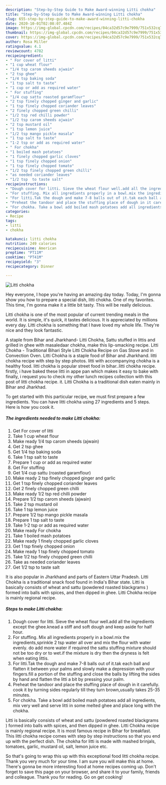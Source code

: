 ```yaml
---
description: "Step-by-Step Guide to Make Award-winning Litti chokha"
title: "Step-by-Step Guide to Make Award-winning Litti chokha"
slug: 655-step-by-step-guide-to-make-award-winning-litti-chokha
date: 2020-10-01T02:08:07.484Z
image: https://img-global.cpcdn.com/recipes/04ca32d57c9e7999/751x532cq70/litti-chokha-recipe-main-photo.jpg
thumbnail: https://img-global.cpcdn.com/recipes/04ca32d57c9e7999/751x532cq70/litti-chokha-recipe-main-photo.jpg
cover: https://img-global.cpcdn.com/recipes/04ca32d57c9e7999/751x532cq70/litti-chokha-recipe-main-photo.jpg
author: Rosa Miller
ratingvalue: 4.1
reviewcount: 4782
recipeingredient:
- " For cover of litti"
- "1 cup wheat flour"
- "1/4 tsp carom sheeds ajwain"
- "2 tsp ghee"
- "1/4 tsp baking soda"
- "1 tsp salt to taste"
- "1 cup or add as required water"
- " For stuffing"
- "1/4 cup sattu roasted garamflour"
- "2 tsp finely chopped ginger and garlic"
- "1 tsp finely chopped coriander leaves"
- "2 finely chopped green chilli"
- "1/2 tsp red chilli powder"
- "1/2 tsp carom sheeds ajwain"
- "2 tsp mustard oil"
- "1 tsp lemon juice"
- "1/2 tsp mango pickle masala"
- "1 tsp salt to taste"
- "1-2 tsp or add as required water"
- " For chokha"
- "1 boiled mash potatoes"
- "1 finely chopped garlic cloves"
- "1 tsp finely chopped onion"
- "1 tsp finely chopped tomato"
- "1/2 tsp finely chopped green chilli"
- "as needed coriander leaves"
- "1/2 tsp  to taste salt"
recipeinstructions:
- "Dough cover for litti. Sieve the wheat flour well.add all the ingredients except the ghee.knead a stiff and soft dough and keep aside for half hour."
- "For stuffing. Mix all ingredients properly in a bowl.mix the ingredients,sprinkle 2 tsp water all over and mix the flour with water evenly. do add more water if required the sattu stuffing mixture should not be too dry or to wet.if the mixture is dry then the dryness is felt when eating littis."
- "For litti.Tak the dough and make 7-8 balls out of it.tak each ball and flatten it between your palms and slowly make a depression with your fingers.fill a portion of the stuffing and close the balls by lifting the sides by hand and flatten the litti a bit by pressing your palm."
- "Preheat the tandoor and place the stuffing place of dough in it carefully. cook it by turning sides regularly till they turn brown,usually takes 25-35 minutes."
- "For chokha. Take a bowl add boiled mash potatoes add all ingredients, mix very well and serve litti in some melted ghee and place long with the chokha."
categories:
- Recipe
tags:
- litti
- chokha

katakunci: litti chokha 
nutrition: 249 calories
recipecuisine: American
preptime: "PT11M"
cooktime: "PT41M"
recipeyield: "3"
recipecategory: Dinner

---
```



![Litti chokha](https://img-global.cpcdn.com/recipes/04ca32d57c9e7999/751x532cq70/litti-chokha-recipe-main-photo.jpg)

Hey everyone, I hope you're having an amazing day today. Today, I'm gonna show you how to prepare a special dish, litti chokha. One of my favorites. This time, I'm gonna make it a little bit tasty. This will be really delicious.

Litti chokha is one of the most popular of current trending meals in the world. It is simple, it's quick, it tastes delicious. It is appreciated by millions every day. Litti chokha is something that I have loved my whole life. They're nice and they look fantastic.

A staple from Bihar and Jharkhand- Litti Chokha, Sattu stuffed in littis and grilled in ghee with masaledaar chokha, make this lip-smacking recipe. Litti Chokha - Traditional Bihari Style Litti Chokha Recipe on Gas Stove and in Convection Oven. Litti Chokha is a staple food of Bihar and Jharkhand. litti chokha recipe with step by step photos. litti with accompanying chokha is a healthy food. litti chokha is popular street food in bihar..litti chokha recipe. firstly, i have baked these litti in appe pan which makes it easy to bake with finally, i request you to check my other lunch recipes collection with this post of litti chokha recipe. it. Litti Chokha is a traditional dish eaten mainly in Bihar and Jharkhad.


To get started with this particular recipe, we must first prepare a few ingredients. You can have litti chokha using 27 ingredients and 5 steps. Here is how you cook it.

<!--inarticleads1-->

##### The ingredients needed to make Litti chokha:

1. Get  For cover of litti
1. Take 1 cup wheat flour
1. Make ready 1/4 tsp carom sheeds (ajwain)
1. Get 2 tsp ghee
1. Get 1/4 tsp baking soda
1. Take 1 tsp salt to taste
1. Prepare 1 cup or add as required water
1. Get  For stuffing
1. Get 1/4 cup sattu (roasted garamflour)
1. Make ready 2 tsp finely chopped ginger and garlic
1. Get 1 tsp finely chopped coriander leaves
1. Get 2 finely chopped green chilli
1. Make ready 1/2 tsp red chilli powder
1. Prepare 1/2 tsp carom sheeds (ajwain)
1. Take 2 tsp mustard oil
1. Take 1 tsp lemon juice
1. Prepare 1/2 tsp mango pickle masala
1. Prepare 1 tsp salt to taste
1. Take 1-2 tsp or add as required water
1. Make ready  For chokha
1. Take 1 boiled mash potatoes
1. Make ready 1 finely chopped garlic cloves
1. Get 1 tsp finely chopped onion
1. Make ready 1 tsp finely chopped tomato
1. Take 1/2 tsp finely chopped green chilli
1. Take as needed coriander leaves
1. Get 1/2 tsp  to taste salt


It is also popular in Jharkhand and parts of Eastern Uttar Pradesh. Litti Chokha is a traditional snack food found in India&#39;s Bihar state. Litti is basically consists of wheat and sattu (powdered roasted blackgrams ) formed into balls with spices, and then dipped in ghee. Litti Chokha recipe is mainly regional recipe. 

<!--inarticleads2-->

##### Steps to make Litti chokha:

1. Dough cover for litti. Sieve the wheat flour well.add all the ingredients except the ghee.knead a stiff and soft dough and keep aside for half hour.
1. For stuffing. Mix all ingredients properly in a bowl.mix the ingredients,sprinkle 2 tsp water all over and mix the flour with water evenly. do add more water if required the sattu stuffing mixture should not be too dry or to wet.if the mixture is dry then the dryness is felt when eating littis.
1. For litti.Tak the dough and make 7-8 balls out of it.tak each ball and flatten it between your palms and slowly make a depression with your fingers.fill a portion of the stuffing and close the balls by lifting the sides by hand and flatten the litti a bit by pressing your palm.
1. Preheat the tandoor and place the stuffing place of dough in it carefully. cook it by turning sides regularly till they turn brown,usually takes 25-35 minutes.
1. For chokha. Take a bowl add boiled mash potatoes add all ingredients, mix very well and serve litti in some melted ghee and place long with the chokha.


Litti is basically consists of wheat and sattu (powdered roasted blackgrams ) formed into balls with spices, and then dipped in ghee. Litti Chokha recipe is mainly regional recipe. It is most famous recipe in Bihar for breakfast. This litti chokha recipe comes with step by step instructions so that you end up with the perfect dish. The chokha for litti is made with mashed brinjals, tomatoes, garlic, mustard oil, salt, lemon juice etc. 

So that's going to wrap this up with this exceptional food litti chokha recipe. Thank you very much for your time. I am sure you will make this at home. There's gonna be more interesting food at home recipes coming up. Don't forget to save this page on your browser, and share it to your family, friends and colleague. Thank you for reading. Go on get cooking!

